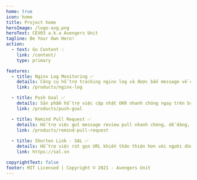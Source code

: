 ```yaml
---
home: true
icon: home
title: Project home
heroImage: /logo-avg.png
heroText: CEV03 a.k.a Avengers Unit
tagline: Be Your Own Hero! 
action:
  - text: Go Content 💡
    link: /content/
    type: primary

features:
  - title: Nginx Log Monitoring ✅
    details: Công cụ hỗ trợ tracking nginx log và được bắn message về chatwork
    link: /products/nginx-log

  - title: Push Goal ✅
    details: Sản phẩm hỗ trợ việc cập nhật OKR nhanh chóng ngay trên browser
    link: /products/push-goal

  - title: Remind Pull Request ✅
    details: Hỗ trợ việc gửi message review pull nhanh chóng, dễ dàng, tiện lợi
    link: /products/remind-pull-request
  
  - title: Shorten Link - SAL ✅
    details: Hỗ trợ việc rút gọn URL khiến thân thiện hơn với người dùng.
    link: https://sal.vn

copyrightText: false
footer: MIT Licensed | Copyright © 2021 - Avengers Unit
---
```


<!-- To use this layout, you need to set `home: true` in the page front matter. -->

<!-- For related descriptions of configuration items, please see [Project HomePage Layout Config](https://vuepress-theme-hope.github.io/guide/layout/home/). -->
